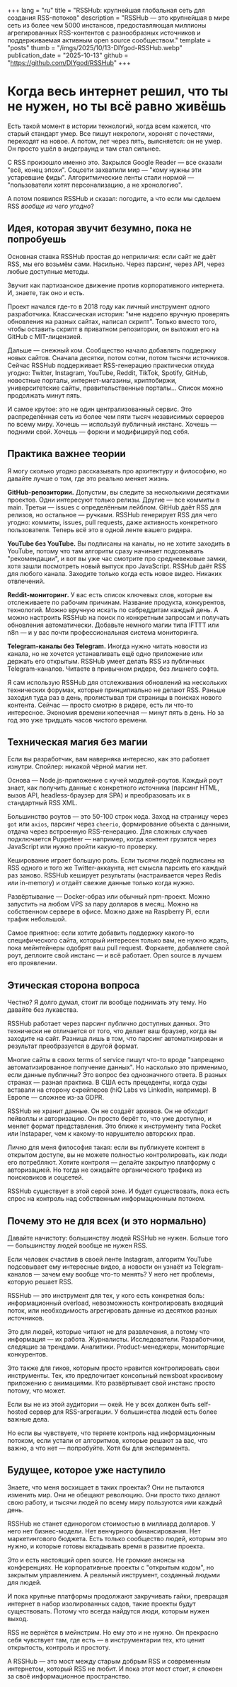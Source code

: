 +++
lang = "ru"
title = "RSSHub: крупнейшая глобальная сеть для создания RSS-потоков"
description = "RSSHub — это крупнейшая в мире сеть из более чем 5000 инстансов, предоставляющая миллионы агрегированных RSS-контентов с разнообразных источников и поддерживаемая активным open source сообществом."
template = "posts"
thumb = "/imgs/2025/10/13-DIYgod-RSSHub.webp"
publication_date = "2025-10-13"
github = "https://github.com/DIYgod/RSSHub"
+++

<!-- [46.06, 92] > [1.79, 71] -->

# Когда весь интернет решил, что ты не нужен, но ты всё равно живёшь

Есть такой момент в истории технологий, когда всем кажется, что старый стандарт умер. Все пишут некрологи, хоронят с почестями, переходят на новое. А потом, лет через пять, выясняется: он не умер. Он просто ушёл в андеграунд и там стал сильнее.

С RSS произошло именно это. Закрылся Google Reader — все сказали "всё, конец эпохи". Соцсети захватили мир — "кому нужны эти устаревшие фиды". Алгоритмические ленты стали нормой — "пользователи хотят персонализацию, а не хронологию".

А потом появился RSSHub и сказал: погодите, а что если мы сделаем RSS *вообще из чего угодно*?

## Идея, которая звучит безумно, пока не попробуешь

Основная ставка RSSHub простая до неприличия: если сайт не даёт RSS, мы его возьмём сами. Насильно. Через парсинг, через API, через любые доступные методы.

Звучит как партизанское движение против корпоративного интернета. И, знаете, так оно и есть.

Проект начался где-то в 2018 году как личный инструмент одного разработчика. Классическая история: "мне надоело вручную проверять обновления на разных сайтах, написал скрипт". Только вместо того, чтобы оставить скрипт в приватном репозитории, он выложил его на GitHub с MIT-лицензией.

Дальше — снежный ком. Сообщество начало добавлять поддержку новых сайтов. Сначала десятки, потом сотни, потом тысячи источников. Сейчас RSSHub поддерживает RSS-генерацию практически откуда угодно: Twitter, Instagram, YouTube, Reddit, TikTok, Spotify, GitHub, новостные порталы, интернет-магазины, криптобиржи, университетские сайты, правительственные порталы... Список можно продолжать минут пять.

И самое крутое: это не один централизованный сервис. Это распределённая сеть из более чем пяти тысяч независимых серверов по всему миру. Хочешь — используй публичный инстанс. Хочешь — подними свой. Хочешь — форкни и модифицируй под себя.

## Практика важнее теории

Я могу сколько угодно рассказывать про архитектуру и философию, но давайте лучше о том, где это реально меняет жизнь.

**GitHub-репозитории.** Допустим, вы следите за несколькими десятками проектов. Одни интересуют только релизы. Другие — все коммиты в main. Третьи — issues с определённым лейблом. GitHub даёт RSS для релизов, но остальное — ручками. RSSHub генерирует RSS для чего угодно: коммиты, issues, pull requests, даже активность конкретного пользователя. Теперь всё это в одной ленте вашего ридера.

**YouTube без YouTube.** Вы подписаны на каналы, но не хотите заходить в YouTube, потому что там алгоритм сразу начинает подсовывать "рекомендации", и вот вы уже час смотрите про средневековые замки, хотя зашли посмотреть новый выпуск про JavaScript. RSSHub даёт RSS для любого канала. Заходите только когда есть новое видео. Никаких отвлечений.

**Reddit-мониторинг.** У вас есть список ключевых слов, которые вы отслеживаете по рабочим причинам. Название продукта, конкурентов, технологий. Можно вручную искать по сабреддитам каждый день. А можно настроить RSSHub на поиск по конкретным запросам и получать обновления автоматически. Добавьте немного магии типа IFTTT или n8n — и у вас почти профессиональная система мониторинга.

**Telegram-каналы без Telegram.** Иногда нужно читать новости из канала, но не хочется устанавливать ещё одно приложение или держать его открытым. RSSHub умеет делать RSS из публичных Telegram-каналов. Читаете в привычном ридере, без лишнего софта.

Я сам использую RSSHub для отслеживания обновлений на нескольких технических форумах, которые принципиально не делают RSS. Раньше заходил туда раз в день, пролистывал три страницы в поисках нового контента. Сейчас — просто смотрю в ридере, есть ли что-то интересное. Экономия времени копеечная — минут пять в день. Но за год это уже тридцать часов чистого времени.

## Техническая магия без магии

Если вы разработчик, вам наверняка интересно, как это работает изнутри. Спойлер: никакой чёрной магии нет.

Основа — Node.js-приложение с кучей модулей-роутов. Каждый роут знает, как получить данные с конкретного источника (парсинг HTML, вызов API, headless-браузер для SPA) и преобразовать их в стандартный RSS XML.

Большинство роутов — это 50-100 строк кода. Заход на страницу через `got` или `axios`, парсинг через `cheerio`, формирование объекта с данными, отдача через встроенную RSS-генерацию. Для сложных случаев подключается Puppeteer — например, когда контент грузится через JavaScript или нужно пройти какую-то проверку.

Кеширование играет большую роль. Если тысячи людей подписаны на RSS одного и того же Twitter-аккаунта, нет смысла парсить его каждый раз заново. RSSHub кеширует результаты (настраивается через Redis или in-memory) и отдаёт свежие данные только когда нужно.

Развёртывание — Docker-образ или обычный npm-проект. Можно запустить на любом VPS за пару долларов в месяц. Можно на собственном сервере в офисе. Можно даже на Raspberry Pi, если трафик небольшой.

Самое приятное: если хотите добавить поддержку какого-то специфического сайта, который интересен только вам, не нужно ждать, пока мейнтейнеры одобрят ваш pull request. Форкаете, добавляете свой роут, деплоите свой инстанс — и всё работает. Open source в лучшем его проявлении.

## Этическая сторона вопроса

Честно? Я долго думал, стоит ли вообще поднимать эту тему. Но давайте без лукавства.

RSSHub работает через парсинг публично доступных данных. Это технически не отличается от того, что делает ваш браузер, когда вы заходите на сайт. Разница лишь в том, что парсинг автоматизирован и результат преобразуется в другой формат.

Многие сайты в своих terms of service пишут что-то вроде "запрещено автоматизированное получение данных". Но насколько это применимо, если данные публичны? Это вопрос без однозначного ответа. В разных странах — разная практика. В США есть прецеденты, когда суды вставали на сторону скрейперов (hiQ Labs vs LinkedIn, например). В Европе — сложнее из-за GDPR.

RSSHub не хранит данные. Он не создаёт архивов. Он не обходит пейволлы и авторизацию. Он просто берёт то, что уже доступно, и меняет формат представления. Это ближе к инструменту типа Pocket или Instapaper, чем к какому-то нарушителю авторских прав.

Лично для меня философия такая: если вы публикуете контент в открытом доступе, вы не можете полностью контролировать, как люди его потребляют. Хотите контроля — делайте закрытую платформу с авторизацией. Но тогда не ожидайте органического трафика из поисковиков и соцсетей.

RSSHub существует в этой серой зоне. И будет существовать, пока есть спрос на контроль над собственным информационным потоком.

## Почему это не для всех (и это нормально)

Давайте начистоту: большинству людей RSSHub не нужен. Больше того — большинству людей вообще не нужен RSS.

Если человек счастлив в своей ленте Instagram, алгоритм YouTube подсовывает ему интересные видео, а новости он узнаёт из Telegram-каналов — зачем ему вообще что-то менять? У него нет проблемы, которую решает RSS.

RSSHub — это инструмент для тех, у кого есть конкретная боль: информационный overload, невозможность контролировать входящий поток, или необходимость агрегировать данные из десятков разных источников.

Это для людей, которые читают не для развлечения, а потому что информация — их работа. Журналисты. Исследователи. Разработчики, следящие за трендами. Аналитики. Product-менеджеры, мониторящие конкурентов.

Это также для гиков, которым просто нравится контролировать свои инструменты. Тех, кто предпочитает консольный newsboat красивому приложению с анимациями. Кто развёртывает свой инстанс просто потому, что может.

Если вы не из этой аудитории — окей. Не у всех должен быть self-hosted сервер для RSS-агрегации. У большинства людей есть более важные дела.

Но если вы чувствуете, что теряете контроль над информационным потоком, если устали от алгоритмов, которые решают за вас, что важно, а что нет — попробуйте. Хотя бы для эксперимента.

## Будущее, которое уже наступило

Знаете, что меня восхищает в таких проектах? Они не пытаются изменить мир. Они не обещают революцию. Они просто тихо делают свою работу, и тысячи людей по всему миру пользуются ими каждый день.

RSSHub не станет единорогом стоимостью в миллиард долларов. У него нет бизнес-модели. Нет венчурного финансирования. Нет маркетингового бюджета. Есть только сообщество людей, которым это нужно, и которые готовы вкладывать время в развитие проекта.

Это и есть настоящий open source. Не громкие анонсы на конференциях. Не корпоративные проекты с "открытым кодом", но закрытым управлением. А реальный инструмент, созданный людьми для людей.

И пока крупные платформы продолжают закручивать гайки, превращая интернет в набор изолированных садов, такие проекты будут существовать. Потому что всегда найдутся люди, которым нужен выход.

RSS не вернётся в мейнстрим. Но ему это и не нужно. Он прекрасно себя чувствует там, где есть — в инструментарии тех, кто ценит открытость, контроль и простоту.

А RSSHub — это мост между старым добрым RSS и современным интернетом, который RSS не любит. И пока этот мост стоит, я спокоен за своё информационное пространство.
